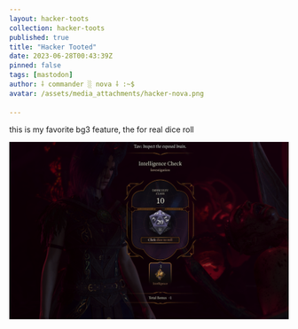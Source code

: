 ```yaml
---
layout: hacker-toots
collection: hacker-toots
published: true
title: "Hacker Tooted"
date: 2023-06-28T00:43:39Z
pinned: false
tags: [mastodon]
author: ⸸ commander ░ nova ⸸ :~$
avatar: /assets/media_attachments/hacker-nova.png

---
```


<p>this is my favorite bg3 feature, the for real dice roll</p>

![media](/assets/media_attachments/files/110/619/067/547/305/467/original/76fac14dd5ee5339.png)
